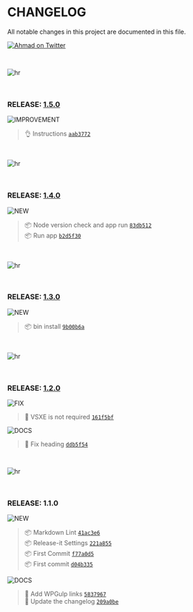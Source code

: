 # CHANGELOG

All notable changes in this project are documented in this file.

[![Ahmad on Twitter](https://img.shields.io/twitter/follow/mrahmadawais.svg?style=social&label=Follow%20@MrAhmadAwais)](https://twitter.com/mrahmadawais/)

<br>

![hr](https://on.ahmda.ws/t6N5/c)

<br>

### RELEASE: [1.5.0](https://github.com/ahmadawais/Install-WPGulp/compare/1.4.0...1.5.0)

![IMPROVEMENT](https://img.shields.io/badge/-IMPROVEMENT-gray.svg?colorB=39AA54)

> 👌 Instructions [`aab3772`](https://github.com/ahmadawais/Install-WPGulp/commit/aab377201fc8beca28d25f3a61393fcff311f00b) <br>

<br>

![hr](https://on.ahmda.ws/t6N5/c)

<br>

### RELEASE: [1.4.0](https://github.com/ahmadawais/Install-WPGulp/compare/1.3.0...1.4.0)

![NEW](https://img.shields.io/badge/-NEW-gray.svg?colorB=3778FF)

> 📦 Node version check and app run [`83db512`](https://github.com/ahmadawais/Install-WPGulp/commit/83db512e27f7752cb8acd40b6e829b42160fa13d) <br>
> 📦 Run app [`b2d5f30`](https://github.com/ahmadawais/Install-WPGulp/commit/b2d5f30f4d20b3a5243f3f21f64660e57d80b714) <br>

<br>

![hr](https://on.ahmda.ws/t6N5/c)

<br>

### RELEASE: [1.3.0](https://github.com/ahmadawais/Install-WPGulp/compare/1.2.0...1.3.0)

![NEW](https://img.shields.io/badge/-NEW-gray.svg?colorB=3778FF)

> 📦 bin install [`9b00b6a`](https://github.com/ahmadawais/Install-WPGulp/commit/9b00b6a53bbf51a5e750c8845f829adc6f1d9862) <br>

<br>

![hr](https://on.ahmda.ws/t6N5/c)

<br>

### RELEASE: [1.2.0](https://github.com/ahmadawais/Install-WPGulp/compare/1.1.0...1.2.0)

![FIX](https://img.shields.io/badge/-FIX-gray.svg?colorB=ff6347)

> 🐛 VSXE is not required [`161f5bf`](https://github.com/ahmadawais/Install-WPGulp/commit/161f5bf91cd1f49491a0a7d51fcc3936573d6d09) <br>

![DOCS](https://img.shields.io/badge/-DOCS-gray.svg?colorB=978CD4)

> 📖 Fix heading [`ddb5f54`](https://github.com/ahmadawais/Install-WPGulp/commit/ddb5f5415db6b1b5dbccd736e63af4d2ef1ba8fe) <br>

<br>

![hr](https://on.ahmda.ws/t6N5/c)

<br>

### RELEASE: 1.1.0

![NEW](https://img.shields.io/badge/-NEW-gray.svg?colorB=3778FF)

> 📦 Markdown Lint [`41ac3e6`](https://github.com/ahmadawais/Install-WPGulp/commit/41ac3e695c696fa30e88cadedd7461faf849af90) <br>
> 📦 Release-it Settings [`221a855`](https://github.com/ahmadawais/Install-WPGulp/commit/221a8558d159da0185e4ac748a49a9d96fa91411) <br>
> 📦 First Commit [`f77a0d5`](https://github.com/ahmadawais/Install-WPGulp/commit/f77a0d5b179889cddecd4fa90af3239275bee96d) <br>
> 📦 First commit [`d04b335`](https://github.com/ahmadawais/Install-WPGulp/commit/d04b335772e09ddae36176e3974b8200d122e086) <br>

![DOCS](https://img.shields.io/badge/-DOCS-gray.svg?colorB=978CD4)

> 📖 Add WPGulp links [`5837967`](https://github.com/ahmadawais/Install-WPGulp/commit/5837967df61e2ed6d886877a4551c54638d9b9ba) <br>
>  📖 Update the changelog [`209a0be`](https://github.com/ahmadawais/Install-WPGulp/commit/209a0beb307a8c119fb211f8a4750e164060efd4) <br>

<br>
